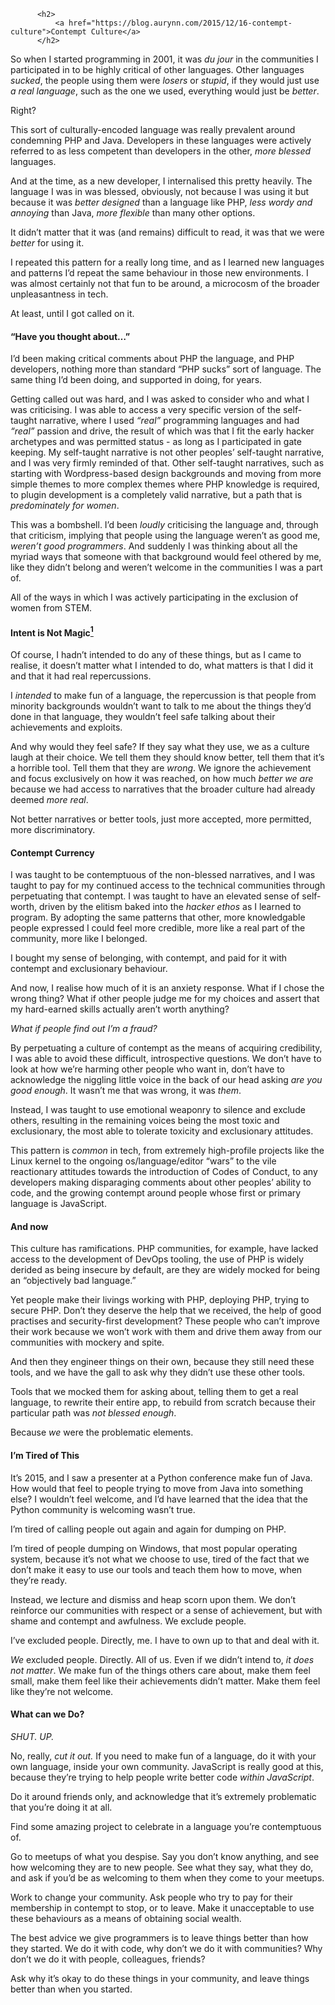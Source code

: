           <h2>
              <a href="https://blog.aurynn.com/2015/12/16-contempt-culture">Contempt Culture</a>
          </h2>
    
    
<p>So when I started programming in 2001, it was <em>du jour</em> in the communities I participated in to be highly critical of other languages. Other languages <em>sucked</em>, the people using them were <em>losers</em> or <em>stupid</em>, if they would just use <em>a real language</em>, such as the one we used, everything would just be <em>better</em>.</p>
<p>Right?</p>
<p>This sort of culturally-encoded language was really prevalent around condemning <span class="small-caps">PHP</span> and Java. Developers in these languages were actively referred to as less competent than developers in the other, <em>more blessed</em> languages.</p>
<p>And at the time, as a new developer, I internalised this pretty 
heavily. The language I was in was blessed, obviously, not because I was
 using it but because it was <em>better designed</em> than a language like <span class="small-caps">PHP</span>, <em>less wordy and annoying</em> than Java, <em>more flexible</em> than many other options.</p>
<p>It didn’t matter that it was (and remains) difficult to read, it was that we were <em>better</em> for using it.</p>
<p>I repeated this pattern for a really long time, and as I learned new 
languages and patterns I’d repeat the same behaviour in those new 
environments. I was almost certainly not that fun to be around, a 
microcosm of the broader unpleasantness in tech.</p>
<p>At least, until I got called on it.</p>
<h4 id="have-you-thought-about..."><span class="pull-double">“</span>Have you thought about…”</h4>
<p>I’d been making critical comments about <span class="small-caps">PHP</span> the language, and <span class="small-caps">PHP</span> developers, nothing more than standard<span class="push-double"></span> <span class="pull-double">“</span><span class="small-caps">PHP</span> sucks” sort of language. The same thing I’d been doing, and supported in doing, for years.</p>
<p>Getting called out was hard, and I was asked to consider who and what
 I was criticising. I was able to access a very specific version of the 
self-taught narrative, where I used <em><span class="push-double"></span><span class="pull-double">“</span>real”</em> programming languages and had <em><span class="push-double"></span><span class="pull-double">“</span>real”</em>
 passion and drive, the result of which was that I fit the early hacker 
archetypes and was permitted status - as long as I participated in gate 
keeping. My self-taught narrative is not other peoples’ self-taught 
narrative, and I was very firmly reminded of that. Other self-taught 
narratives, such as starting with Wordpress-based design backgrounds and
 moving from more simple themes to more complex themes where <span class="small-caps">PHP</span> knowledge is required, to plugin development is a completely valid narrative, but a path that is <em>predominately for women</em>.</p>
<p>This was a bombshell. I’d been <em>loudly</em> criticising the language and, through that criticism, implying that people using the language weren’t as good me, <em>weren’t good programmers</em>.
 And suddenly I was thinking about all the myriad ways that someone with
 that background would feel othered by me, like they didn’t belong and 
weren’t welcome in the communities I was a part of.</p>
<p>All of the ways in which I was actively participating in the exclusion of women from <span class="small-caps">STEM</span>.</p>
<h4 id="intent-is-not-magic1">Intent is Not Magic<a href="#footnote-1GRF" class="footnote-ref" id="ref-1GRF"><sup>1</sup></a></h4>
<p>Of course, I hadn’t intended to do any of these things, but as I came
 to realise, it doesn’t matter what I intended to do, what matters is 
that I did it and that it had real repercussions.</p>
<p>I <em>intended</em> to make fun of a language, the repercussion is 
that people from minority backgrounds wouldn’t want to talk to me about 
the things they’d done in that language, they wouldn’t feel safe talking
 about their achievements and exploits.</p>
<p>And why would they feel safe? If they say what they use, we as a 
culture laugh at their choice. We tell them they should know better, 
tell them that it’s a horrible tool. Tell them that they are <em>wrong</em>. We ignore the achievement and focus exclusively on how it was reached, on how much <em>better we are</em> because we had access to narratives that the broader culture had already deemed <em>more real</em>.</p>
<p>Not better narratives or better tools, just more accepted, more permitted, more discriminatory.</p>
<h4 id="contempt-currency">Contempt Currency</h4>
<p>I was taught to be contemptuous of the non-blessed narratives, and I 
was taught to pay for my continued access to the technical communities 
through perpetuating that contempt. I was taught to have an elevated 
sense of self-worth, driven by the elitism baked into the <em>hacker ethos</em>
 as I learned to program. By adopting the same patterns that other, more
 knowledgable people expressed I could feel more credible, more like a 
real part of the community, more like I belonged.</p>
<p>I bought my sense of belonging, with contempt, and paid for it with contempt and exclusionary behaviour.</p>
<p>And now, I realise how much of it is an anxiety response. What if I 
chose the wrong thing? What if other people judge me for my choices and 
assert that my hard-earned skills actually aren’t worth anything?</p>
<p><em>What if people find out I’m a fraud?</em></p>
<p>By perpetuating a culture of contempt as the means of acquiring 
credibility, I was able to avoid these difficult, introspective 
questions. We don’t have to look at how we’re harming other people who 
want in, don’t have to acknowledge the niggling little voice in the back
 of our head asking <em>are you good enough</em>. It wasn’t me that was wrong, it was <em>them</em>.</p>
<p>Instead, I was taught to use emotional weaponry to silence and 
exclude others, resulting in the remaining voices being the most toxic 
and exclusionary, the most able to tolerate toxicity and exclusionary 
attitudes.</p>
<p>This pattern is <em>common</em> in tech, from extremely high-profile projects like the Linux kernel to the ongoing os/language/editor<span class="push-double"></span> <span class="pull-double">“</span>wars”
 to the vile reactionary attitudes towards the introduction of Codes of 
Conduct, to any developers making disparaging comments about other 
peoples’ ability to code, and the growing contempt around people whose 
first or primary language is JavaScript.</p>
<h4 id="and-now">And now</h4>
<p>This culture has ramifications. <span class="small-caps">PHP</span> communities, for example, have lacked access to the development of DevOps tooling, the use of <span class="small-caps">PHP</span> is widely derided as being insecure by default, are they are widely mocked for being an<span class="push-double"></span> <span class="pull-double">“</span>objectively bad language.”</p>
<p>Yet people make their livings working with <span class="small-caps">PHP</span>, deploying <span class="small-caps">PHP</span>, trying to secure <span class="small-caps">PHP</span>.
 Don’t they deserve the help that we received, the help of good 
practises and security-first development? These people who can’t improve
 their work because we won’t work with them and drive them away from our
 communities with mockery and spite.</p>
<p>And then they engineer things on their own, because they still need 
these tools, and we have the gall to ask why they didn’t use these other
 tools.</p>
<p>Tools that we mocked them for asking about, telling them to get a 
real language, to rewrite their entire app, to rebuild from scratch 
because their particular path was <em>not blessed enough</em>.</p>
<p>Because <em>we</em> were the problematic elements.</p>
<h4 id="im-tired-of-this">I’m Tired of This</h4>
<p>It’s 2015, and I saw a presenter at a Python conference make fun of 
Java. How would that feel to people trying to move from Java into 
something else? I wouldn’t feel welcome, and I’d have learned that the 
idea that the Python community is welcoming wasn’t true.</p>
<p>I’m tired of calling people out again and again for dumping on <span class="small-caps">PHP</span>.</p>
<p>I’m tired of people dumping on Windows, that most popular operating 
system, because it’s not what we choose to use, tired of the fact that 
we don’t make it easy to use our tools and teach them how to move, when 
they’re ready.</p>
<p>Instead, we lecture and dismiss and heap scorn upon them. We don’t 
reinforce our communities with respect or a sense of achievement, but 
with shame and contempt and awfulness. We exclude people.</p>
<p>I’ve excluded people. Directly, me. I have to own up to that and deal with it.</p>
<p><em>We</em> excluded people. Directly. All of us. Even if we didn’t intend to, <em>it does not matter</em>.
 We make fun of the things others care about, make them feel small, make
 them feel like their achievements didn’t matter. Make them feel like 
they’re not welcome.</p>
<h4 id="what-can-we-do">What can we Do?</h4>
<p><em><span class="small-caps">SHUT</span>.</em> <em><span class="small-caps">UP</span>.</em></p>
<p>No, really, <em>cut it out.</em> If you need to make fun of a 
language, do it with your own language, inside your own community. 
JavaScript is really good at this, because they’re trying to help people
 write better code <em>within JavaScript</em>.</p>
<p>Do it around friends only, and acknowledge that it’s extremely problematic that you’re doing it at all.</p>
<p>Find some amazing project to celebrate in a language you’re contemptuous of.</p>
<p>Go to meetups of what you despise. Say you don’t know anything, and 
see how welcoming they are to new people. See what they say, what they 
do, and ask if you’d be as welcoming to them when they come to your 
meetups.</p>
<p>Work to change your community. Ask people who try to pay for their 
membership in contempt to stop, or to leave. Make it unacceptable to use
 these behaviours as a means of obtaining social wealth.</p>
<p>The best advice we give programmers is to leave things better than 
how they started. We do it with code, why don’t we do it with 
communities? Why don’t we do it with people, colleagues, friends?</p>
<p>Ask why it’s okay to do these things in your community, and leave things better than when you started.</p>